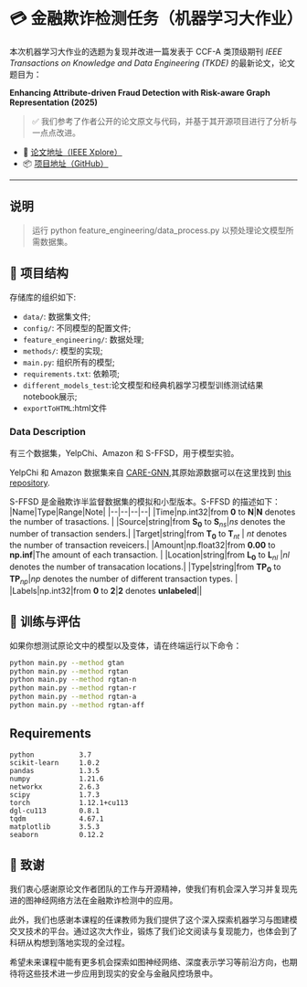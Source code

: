 # 💳 金融欺诈检测任务（机器学习大作业）

本次机器学习大作业的选题为复现并改进一篇发表于 CCF-A 类顶级期刊 *IEEE Transactions on Knowledge and Data Engineering (TKDE)* 的最新论文，论文题目为：

**Enhancing Attribute-driven Fraud Detection with Risk-aware Graph Representation (2025)**

> ✅ 我们参考了作者公开的论文原文与代码，并基于其开源项目进行了分析与一点点改进。

- 📄 [论文地址（IEEE Xplore）](https://ieeexplore.ieee.org/document/10470584)
- 📦 [项目地址（GitHub）](https://github.com/AI4Risk/antifraud)

---

## 说明
> 运行 python feature_engineering/data_process.py 以预处理论文模型所需数据集。

## 📁 项目结构

存储库的组织如下:
- `data/`: 数据集文件;
- `config/`: 不同模型的配置文件;
- `feature_engineering/`: 数据处理;
- `methods/`: 模型的实现;
- `main.py`: 组织所有的模型;
- `requirements.txt`: 依赖项;
- `different_models_test`:论文模型和经典机器学习模型训练测试结果notebook展示;
- `exportToHTML`:html文件

### Data Description

有三个数据集，YelpChi、Amazon 和 S-FFSD，用于模型实验。

<!-- YelpChi and Amazon can be downloaded from [here](https://github.com/YingtongDou/CARE-GNN/tree/master/data) or [dgl.data.FraudDataset](https://docs.dgl.ai/api/python/dgl.data.html#fraud-dataset).

Put them in `/data` directory and run `unzip /data/Amazon.zip` and `unzip /data/YelpChi.zip` to unzip the datasets. -->

YelpChi 和 Amazon 数据集来自 [CARE-GNN](https://dl.acm.org/doi/abs/10.1145/3340531.3411903),其原始源数据可以在这里找到 [this repository](https://github.com/YingtongDou/CARE-GNN/tree/master/data).

S-FFSD 是金融欺诈半监督数据集的模拟和小型版本。S-FFSD 的描述如下：
|Name|Type|Range|Note|
|--|--|--|--|
|Time|np.int32|from $\mathbf{0}$ to $\mathbf{N}$|$\mathbf{N}$ denotes the number of trasactions.  |
|Source|string|from $\mathbf{S_0}$ to $\mathbf{S}_{ns}$|$ns$ denotes the number of transaction senders.|
|Target|string|from $\mathbf{T_0}$  to $\mathbf{T}_{nt}$ | $nt$ denotes the number of transaction reveicers.|
|Amount|np.float32|from **0.00** to **np.inf**|The amount of each transaction. |
|Location|string|from $\mathbf{L_0}$  to $\mathbf{L}_{nl}$ |$nl$ denotes the number of transacation locations.|
|Type|string|from $\mathbf{TP_0}$ to $\mathbf{TP}_{np}$|$np$ denotes the number of different transaction types. |
|Labels|np.int32|from **0** to **2**|**2** denotes **unlabeled**||

## 🚀 训练与评估

如果你想测试原论文中的模型以及变体，请在终端运行以下命令：

```bash
python main.py --method gtan
python main.py --method rgtan
python main.py --method rgtan-n
python main.py --method rgtan-r
python main.py --method rgtan-a
python main.py --method rgtan-aff
```

## Requirements
```
python           3.7
scikit-learn     1.0.2
pandas           1.3.5
numpy            1.21.6
networkx         2.6.3
scipy            1.7.3
torch            1.12.1+cu113
dgl-cu113        0.8.1
tqdm             4.67.1
matplotlib       3.5.3
seaborn          0.12.2
```
## 🙏 致谢
我们衷心感谢原论文作者团队的工作与开源精神，使我们有机会深入学习并复现先进的图神经网络方法在金融欺诈检测中的应用。

此外，我们也感谢本课程的任课教师为我们提供了这个深入探索机器学习与图建模交叉技术的平台。通过这次大作业，锻炼了我们论文阅读与复现能力，也体会到了科研从构想到落地实现的全过程。

希望未来课程中能有更多机会探索如图神经网络、深度表示学习等前沿方向，也期待将这些技术进一步应用到现实的安全与金融风控场景中。
